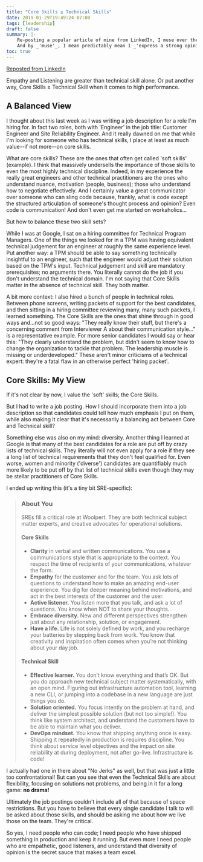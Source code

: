 ```yaml
---
title: "Core Skills ≥ Technical Skills"
date: 2019-01-29T19:49:24-07:00
tags: [leadership]
draft: false
summary: |-
    Re-posting a popular article of mine from LinkedIn, I muse over the relative benefits of technical skills over core skills in hiring.
    And by _'muse'_, I mean predictably mean I _'express a strong opinion that I'm right'_
toc: true
---
```


[Reposted from LinkedIn](https://www.linkedin.com/pulse/core-skills-technical-skill-dylan-thomas/)

Empathy and Listening are greater than technical skill alone.
Or put another way, Core Skills ≥ Technical Skill when it comes to high performance.

## A Balanced View

I thought about this last week as I was writing a job description for a role I'm hiring for. In fact two roles, both with 'Engineer' in the job title: Customer Engineer and Site Reliability Engineer. And it really dawned on me that while I'm looking for someone who has technical skills, I place at least as much value--if not more--on core skills.

What are core skills? These are the ones that often get called 'soft skills' (example). I think that massively undersells the importance of those skills to even the most highly technical discipline. Indeed, in my experience the really great engineers and other technical practitioners are the ones who understand nuance, motivation (people, business); those who understand how to negotiate effectively. And I certainly value a great communicator over someone who can sling code because, frankly, what is code except the structured articulation of someone's thought process and opinion? Even code is communication! And don't even get me started on workaholics...

But how to balance these two skill sets?

While I was at Google, I sat on a hiring committee for Technical Program Managers. One of the things we looked for in a TPM was having equivalent technical judgement for an engineer at roughly the same experience level. Put another way: a TPM should be able to say something technically insightful to an engineer, such that the engineer would adjust their solution based on the TPM's input. Technical judgement and skill are mandatory prerequisites; no arguments there. You literally cannot do the job if you don't understand the technical domain. I'm not saying that Core Skills matter in the absence of technical skill. They both matter.

A bit more context: I also hired a bunch of people in technical roles. Between phone screens, writing packets of support for the best candidates, and then sitting in a hiring committee reviewing many, many such packets, I learned something. The Core Skills are the ones that shine through in good ways and...not so good ways: "They really know their stuff, but there's a concerning comment from Interviewer A about their communication style..." is a representative example. For more senior candidates I would say or hear this: "They clearly understand the problem, but didn't seem to know how to change the organization to tackle that problem. The leadership muscle is missing or underdeveloped." These aren't minor criticisms of a technical expert: they're a fatal flaw in an otherwise perfect 'hiring packet'.

## Core Skills: My View

If it's not clear by now, I value the 'soft' skills; the Core Skills.

But I had to write a job posting. How I should incorporate them into a job description so that candidates could tell how much emphasis I put on them, while also making it clear that it's necessarily a balancing act between Core and Technical skill?

Something else was also on my mind: diversity. Another thing I learned at Google is that many of the best candidates for a role are put off by crazy lists of technical skills. They literally will not even apply for a role if they see a long list of technical requirements that they don't feel qualified for. Even worse, women and minority ('diverse') candidates are quantifiably much more likely to be put off by that list of technical skills even though they may be stellar practitioners of Core Skills.

I ended up writing this (it's a tiny bit SRE-specific):

> ### About You
> SREs fill a critical role at Woolpert. They are both technical subject matter experts, and creative advocates for operational solutions.
> #### Core Skills
> * **Clarity** in verbal and written communications. You use a communications style that is appropriate to the context. You respect the time of recipients of your communications, whatever the form.
> * **Empathy** for the customer and for the team. You ask lots of questions to understand how to make an amazing end-user experience. You dig for deeper meaning behind motivations, and act in the best interests of the customer and the user.
> * **Active listener.** You listen more that you talk, and ask a lot of questions. You know when NOT to share your thoughts.
> * **Embrace diversity.** New and different perspectives strengthen just about any relationship, solution, or engagement.
> * **Have a life.** Life is not solely defined by work, and you recharge your batteries by stepping back from work. You know that creativity and inspiration often comes when you’re not thinking about your day job.
> #### Technical Skill
> * **Effective learner.** You don’t know everything and that’s OK. But you do approach new technical subject matter systematically, with an open mind. Figuring out infrastructure automation tool, learning a new CLI, or jumping into a codebase in a new language are just things you do.
> * **Solution oriented.** You focus intently on the problem at hand, and deliver the simplest possible solution (but not too simple!). You think like system architect, and understand the customers have to be able to maintain what you deliver.
> * **DevOps mindset.** You know that shipping anything once is easy. Shipping it repeatedly in production is requires discipline. You think about service level objectives and the impact on site reliability at during deployment, not after go-live. Infrastructure is code!

I actually had one in there about "No Jerks" as well, but that was just a little too confrontational! But can you see that even the Technical Skills are about flexibility, focusing on solutions not problems, and being in it for a long game: **no drama!**

Ultimately the job postings couldn't include all of that because of space restrictions. But you have to believe that every single candidate I talk to will be asked about those skills, and should be asking me about how we live those on the team. They're critical.

So yes, I need people who can code; I need people who have shipped something in production and keep it running. But even more I need people who are empathetic, good listeners, and understand that diversity of opinion is the secret sauce that makes a team excel.
